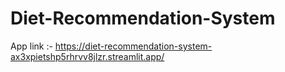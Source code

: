 # Diet-Recommendation-System
App link :- https://diet-recommendation-system-ax3xpietshp5rhrvv8jlzr.streamlit.app/
